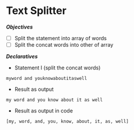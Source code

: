 # Text Splitter

***Objectives***
- [ ] Split the statement into array of words
- [ ] Split the concat words into other of array

***Declaratives***
- Statement I (split the concat words)
```text
myword and youknowaboutitaswell
```
- Result as output
```text
my word and you know about it as well
```
- Result as output in code
```text
[my, word, and, you, know, about, it, as, well]
```